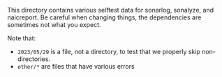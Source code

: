 This directory contains various selftest data for sonarlog, sonalyze, and naicreport.  Be careful
when changing things, the dependencies are sometimes not what you expect.

Note that:

* `2023/05/29` is a file, not a directory, to test that we properly skip non-directories.
* `other/*` are files that have various errors
